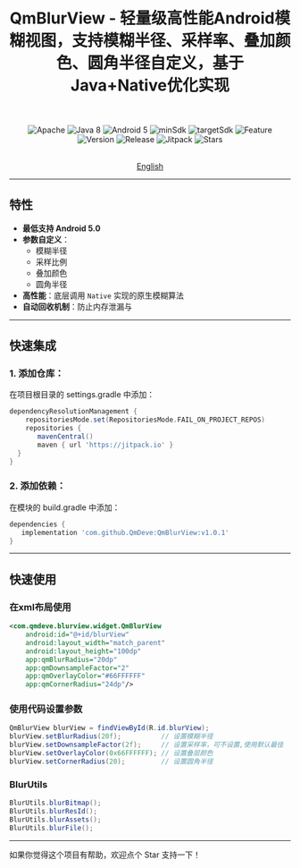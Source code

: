 <div align="center">
  
  # QmBlurView - 轻量级高性能Android模糊视图，支持模糊半径、采样率、叠加颜色、圆角半径自定义，基于Java+Native优化实现
  
  <br>
  <br>
  <img src="https://img.shields.io/badge/License-Apache%202.0-blue.svg" alt="Apache"/>
  <img src="https://img.shields.io/badge/Java-8-orange" alt="Java 8"/>
  <img src="https://img.shields.io/badge/Android-5.0%2B-brightgreen.svg" alt="Android 5"/>
  <img src="https://img.shields.io/badge/minSdk-21-green" alt="minSdk"/>
  <img src="https://img.shields.io/badge/targetSdk-36-green" alt="targetSdk"/>
  <img src="https://img.shields.io/badge/🚀-Feature-purple" alt="Feature"/>
  <img src="https://img.shields.io/badge/Version-v1.0.1-blue" alt="Version"/>
  <img src="https://img.shields.io/badge/Release-v1.0.1-green" alt="Release"/>
  <img src="https://jitpack.io/v/QmDeve/QmBlurView.svg" alt="Jitpack"/>
  <img src="https://img.shields.io/github/stars/QmDeve/QmBlurView" alt="Stars"/>
  <br>
  <br>
  
  [English](https://github.com/QmDeve/QmBlurView/blob/master/README.md)
  
</div>

---
## 特性

- **最低支持 Android 5.0**
- **参数自定义**：
  - 模糊半径
  - 采样比例
  - 叠加颜色
  - 圆角半径
- **高性能**：底层调用 `Native` 实现的原生模糊算法
- **自动回收机制**：防止内存泄漏与

---

## 快速集成
### 1. 添加仓库：
在项目根目录的 settings.gradle 中添加：

```gradle
dependencyResolutionManagement {
    repositoriesMode.set(RepositoriesMode.FAIL_ON_PROJECT_REPOS)
    repositories {
       mavenCentral()
       maven { url 'https://jitpack.io' }
  }
}
```

### 2. 添加依赖：
在模块的 build.gradle 中添加：

```gradle
dependencies {
   implementation 'com.github.QmDeve:QmBlurView:v1.0.1'
}
```

---

## 快速使用
### 在xml布局使用
```xml
<com.qmdeve.blurview.widget.QmBlurView
    android:id="@+id/blurView"
    android:layout_width="match_parent"
    android:layout_height="100dp"
    app:qmBlurRadius="20dp"
    app:qmDownsampleFactor="2"
    app:qmOverlayColor="#66FFFFFF" 
    app:qmCornerRadius="24dp"/>
```

### 使用代码设置参数
```java
QmBlurView blurView = findViewById(R.id.blurView);
blurView.setBlurRadius(20f);          // 设置模糊半径
blurView.setDownsampleFactor(2f);     // 设置采样率，可不设置,使用默认最佳
blurView.setOverlayColor(0x66FFFFFF); // 设置叠层颜色
blurView.setCornerRadius(20);         // 设置圆角半径
```

### BlurUtils
```java
BlurUtils.blurBitmap();
BlurUtils.blurResId();
BlurUtils.blurAssets();
BlurUtils.blurFile();
```

---

如果你觉得这个项目有帮助，欢迎点个 Star 支持一下！
